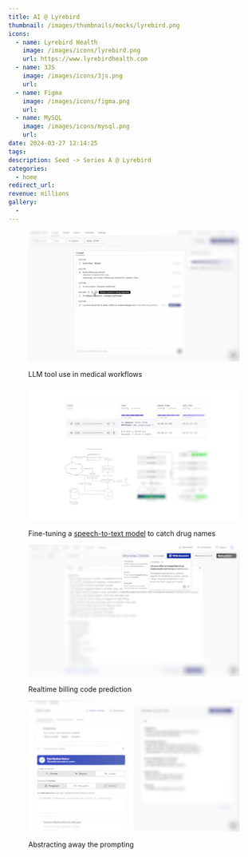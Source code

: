 ```yaml
---
title: AI @ Lyrebird
thumbnail: /images/thumbnails/mocks/lyrebird.png
icons:
  - name: Lyrebird Health
    image: /images/icons/lyrebird.png
    url: https://www.lyrebirdhealth.com
  - name: 3JS
    image: /images/icons/3js.png
    url:
  - name: Figma
    image: /images/icons/figma.png
    url:
  - name: MySQL
    image: /images/icons/mysql.png
    url:
date: 2024-03-27 12:14:25
tags:
description: Seed -> Series A @ Lyrebird
categories:
  - home
redirect_url:
revenue: millions
gallery:
  - 
---
```


[//]: # (TODO: Automate this later)

<figure>
    <img src="/images/project-mocks/lyrebird/1.jpg">
    <p class="figcaption">LLM tool use in medical workflows</p>
</figure>
<figure>
    <img src="/images/project-mocks/lyrebird/2.jpg">
    <p class="figcaption">Fine-tuning a <a href="https://github.com/jl33-ai/speech-2-drug">speech-to-text model</a> to catch drug names</p>
</figure>
<figure>
    <img src="/images/project-mocks/lyrebird/3.jpg">
    <p class="figcaption">Realtime billing code prediction</p>
</figure>
<figure>
    <img src="/images/project-mocks/lyrebird/4.jpg">
    <p class="figcaption">Abstracting away the prompting</p>
</figure>